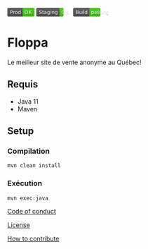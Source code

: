 <svg xmlns="http://www.w3.org/2000/svg" xmlns:xlink="http://www.w3.org/1999/xlink" width="62" height="20" role="img" aria-label="Prod: OK"><title>Prod: OK</title><linearGradient id="s" x2="0" y2="100%"><stop offset="0" stop-color="#bbb" stop-opacity=".1"/><stop offset="1" stop-opacity=".1"/></linearGradient><clipPath id="r"><rect width="62" height="20" rx="3" fill="#fff"/></clipPath><g clip-path="url(#r)"><rect width="35" height="20" fill="#555"/><rect x="35" width="27" height="20" fill="#4c1"/><rect width="62" height="20" fill="url(#s)"/></g><g fill="#fff" text-anchor="middle" font-family="Verdana,Geneva,DejaVu Sans,sans-serif" text-rendering="geometricPrecision" font-size="110"><text aria-hidden="true" x="185" y="150" fill="#010101" fill-opacity=".3" transform="scale(.1)" textLength="250">Prod</text><text x="185" y="140" transform="scale(.1)" fill="#fff" textLength="250">Prod</text><text aria-hidden="true" x="475" y="150" fill="#010101" fill-opacity=".3" transform="scale(.1)" textLength="170">OK</text><text x="475" y="140" transform="scale(.1)" fill="#fff" textLength="170">OK</text></g></svg>
<svg xmlns="http://www.w3.org/2000/svg" xmlns:xlink="http://www.w3.org/1999/xlink" width="80" height="20" role="img" aria-label="Staging: OK"><title>Staging: OK</title><linearGradient id="s" x2="0" y2="100%"><stop offset="0" stop-color="#bbb" stop-opacity=".1"/><stop offset="1" stop-opacity=".1"/></linearGradient><clipPath id="r"><rect width="80" height="20" rx="3" fill="#fff"/></clipPath><g clip-path="url(#r)"><rect width="53" height="20" fill="#555"/><rect x="53" width="27" height="20" fill="#4c1"/><rect width="80" height="20" fill="url(#s)"/></g><g fill="#fff" text-anchor="middle" font-family="Verdana,Geneva,DejaVu Sans,sans-serif" text-rendering="geometricPrecision" font-size="110"><text aria-hidden="true" x="275" y="150" fill="#010101" fill-opacity=".3" transform="scale(.1)" textLength="430">Staging</text><text x="275" y="140" transform="scale(.1)" fill="#fff" textLength="430">Staging</text><text aria-hidden="true" x="655" y="150" fill="#010101" fill-opacity=".3" transform="scale(.1)" textLength="170">OK</text><text x="655" y="140" transform="scale(.1)" fill="#fff" textLength="170">OK</text></g></svg>
<svg xmlns="http://www.w3.org/2000/svg" xmlns:xlink="http://www.w3.org/1999/xlink" width="88" height="20" role="img" aria-label="Build: passing"><title>Build: passing</title><linearGradient id="s" x2="0" y2="100%"><stop offset="0" stop-color="#bbb" stop-opacity=".1"/><stop offset="1" stop-opacity=".1"/></linearGradient><clipPath id="r"><rect width="88" height="20" rx="3" fill="#fff"/></clipPath><g clip-path="url(#r)"><rect width="37" height="20" fill="#555"/><rect x="37" width="51" height="20" fill="#4c1"/><rect width="88" height="20" fill="url(#s)"/></g><g fill="#fff" text-anchor="middle" font-family="Verdana,Geneva,DejaVu Sans,sans-serif" text-rendering="geometricPrecision" font-size="110"><text aria-hidden="true" x="195" y="150" fill="#010101" fill-opacity=".3" transform="scale(.1)" textLength="270">Build</text><text x="195" y="140" transform="scale(.1)" fill="#fff" textLength="270">Build</text><text aria-hidden="true" x="615" y="150" fill="#010101" fill-opacity=".3" transform="scale(.1)" textLength="410">passing</text><text x="615" y="140" transform="scale(.1)" fill="#fff" textLength="410">passing</text></g></svg>
# Floppa

Le meilleur site de vente anonyme au Québec!

## Requis

- Java 11
- Maven

## Setup

### Compilation

```
mvn clean install
```

### Exécution

```
mvn exec:java
```


[Code of conduct](CODE_OF_CONDUCT "Code of conduct")

[License](LICENSE.md "License")

[How to contribute](CONTRIBUTION.md "Contribution")
